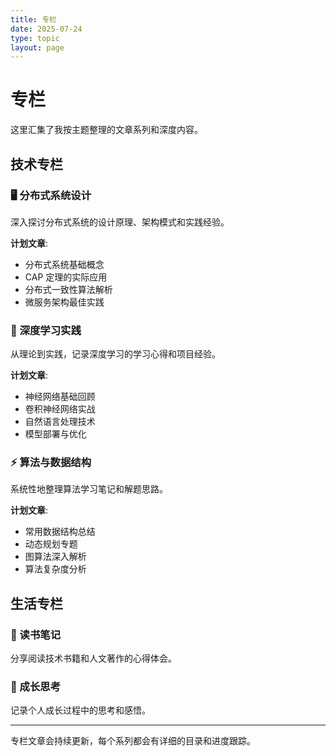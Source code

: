 ```yaml
---
title: 专栏
date: 2025-07-24
type: topic
layout: page
---
```


# 专栏

这里汇集了我按主题整理的文章系列和深度内容。

## 技术专栏

### 🖥️ 分布式系统设计
深入探讨分布式系统的设计原理、架构模式和实践经验。

**计划文章**:
- 分布式系统基础概念
- CAP 定理的实际应用
- 分布式一致性算法解析
- 微服务架构最佳实践

### 🤖 深度学习实践
从理论到实践，记录深度学习的学习心得和项目经验。

**计划文章**:
- 神经网络基础回顾
- 卷积神经网络实战
- 自然语言处理技术
- 模型部署与优化

### ⚡ 算法与数据结构
系统性地整理算法学习笔记和解题思路。

**计划文章**:
- 常用数据结构总结
- 动态规划专题
- 图算法深入解析
- 算法复杂度分析

## 生活专栏

### 📖 读书笔记
分享阅读技术书籍和人文著作的心得体会。

### 🌱 成长思考
记录个人成长过程中的思考和感悟。

---

专栏文章会持续更新，每个系列都会有详细的目录和进度跟踪。

